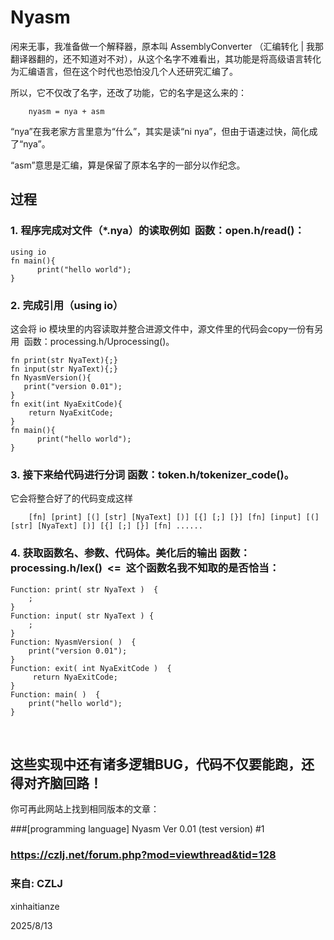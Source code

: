 # Nyasm

闲来无事，我准备做一个解释器，原本叫 AssemblyConverter （汇编转化 | 我那翻译器翻的，还不知道对不对），从这个名字不难看出，其功能是将高级语言转化为汇编语言，但在这个时代也恐怕没几个人还研究汇编了。

所以，它不仅改了名字，还改了功能，它的名字是这么来的：

        nyasm = nya + asm

“nya”在我老家方言里意为“什么”，其实是读“ni nya”，但由于语速过快，简化成了“nya”。

“asm”意思是汇编，算是保留了原本名字的一部分以作纪念。

## 过程

### 1. 程序完成对文件（*.nya）的读取例如  函数：open.h/read()：

    using io
    fn main(){
          print("hello world");
    }

### 2. 完成引用（using io）

这会将 io 模块里的内容读取并整合进源文件中，源文件里的代码会copy一份有另用  函数：processing.h/Uprocessing()。

    fn print(str NyaText){;}
    fn input(str NyaText){;}
    fn NyasmVersion(){
       print("version 0.01");
    }
    fn exit(int NyaExitCode){
        return NyaExitCode;
    }      
    fn main(){
          print("hello world");
    }

### 3. 接下来给代码进行分词 函数：token.h/tokenizer_code()。

它会将整合好了的代码变成这样

        [fn] [print] [(] [str] [NyaText] [)] [{] [;] [}] [fn] [input] [(] [str] [NyaText] [)] [{] [;] [}] [fn] ......

### 4. 获取函数名、参数、代码体。美化后的输出 函数：processing.h/lex()  <=  这个函数名我不知取的是否恰当：

    Function: print( str NyaText )  {     
        ;   
    }                                                
    Function: input( str NyaText ) {     
        ; 
    }                                                
    Function: NyasmVersion( )  {        
        print("version 0.01");         
    }                                                
    Function: exit( int NyaExitCode )  {
         return NyaExitCode;            
    }                                                
    Function: main( )  {                     
        print("hello world");           
    }                                          
      
## 这些实现中还有诸多逻辑BUG，代码不仅要能跑，还得对齐脑回路！

你可再此网站上找到相同版本的文章：

###[programming language] Nyasm Ver 0.01 (test version) #1

### https://czlj.net/forum.php?mod=viewthread&tid=128

### 来自: CZLJ


xinhaitianze

2025/8/13
